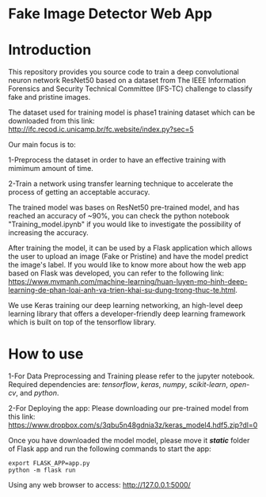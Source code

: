 
# Fake Image Detector Web App



# Introduction

This repository provides you source code to train a deep convolutional neuron network ResNet50 based on a dataset from The IEEE Information Forensics and Security Technical Committee (IFS-TC) challenge to classify fake and pristine images.

The dataset used for training model is phase1 training dataset which can be downloaded from this link: http://ifc.recod.ic.unicamp.br/fc.website/index.py?sec=5

Our main focus is to:

1-Preprocess the dataset in order to have an effective training with mimimum amount of time.

2-Train a network using transfer learning technique to accelerate the process of getting an acceptable accuracy. 

The trained model was bases on ResNet50 pre-trained model, and has reached an accuracy of ~90%, you can check the python notebook "Training_model.ipynb" if you would like to investigate the possibility of increasing the accuracy.

After training the model, it can be used by a Flask application which allows the user to upload an image (Fake or Pristine) and have the model predict the image's label. If you would like to know more about how the web app based on Flask was developed, you can refer to the following link: https://www.mvmanh.com/machine-learning/huan-luyen-mo-hinh-deep-learning-de-phan-loai-anh-va-trien-khai-su-dung-trong-thuc-te.html.

We use Keras training our deep learning networking, an high-level deep learning library that offers a developer-friendly deep learning framework which is built on top of the tensorflow library.

# How to use

1-For Data Preprocessing and Training please refer to the jupyter notebook. Required dependencies are: *tensorflow*, *keras*, *numpy*, *scikit-learn*, *open-cv*, and *python*.

2-For Deploying the app:
Please downloading our pre-trained model from this link:
https://www.dropbox.com/s/3qbu5n48gdnia3z/keras_model4.hdf5.zip?dl=0

Once you have downloaded the model model, please move it *****_static_***** folder of Flask app and run the following commands to start the app:

    export FLASK_APP=app.py
    python -m flask run


Using any web browser to access:  http://127.0.0.1:5000/
